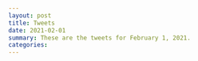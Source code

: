 ```yaml
---
layout: post
title: Tweets
date: 2021-02-01
summary: These are the tweets for February 1, 2021.
categories:
---
```



